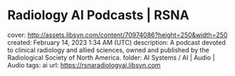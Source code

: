 # Radiology AI Podcasts | RSNA

cover: http://assets.libsyn.com/content/70974086?height=250&width=250
created: February 14, 2023 1:34 AM (UTC)
description: A podcast devoted to clinical radiology and allied sciences, owned and published by the Radiological Society of North America.
folder: AI Systems / AI | Audio | Audio
tags: ai
url: https://rsnaradiologyai.libsyn.com